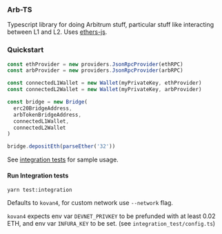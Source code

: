 ### Arb-TS

Typescript library for doing Arbitrum stuff, particular stuff like interacting between L1 and L2. Uses [ethers-js](https://docs.ethers.io/v5/single-page/).

### Quickstart

```ts
const ethProvider = new providers.JsonRpcProvider(ethRPC)
const arbProvider = new providers.JsonRpcProvider(arbRPC)

const connectedL1Wallet = new Wallet(myPrivateKey, ethProvider)
const connectedL2Wallet = new Wallet(myPrivateKey, arbProvider)

const bridge = new Bridge(
  erc20BridgeAddress,
  arbTokenBridgeAddress,
  connectedL1Wallet,
  connectedL2Wallet
)

bridge.depositEth(parseEther('32'))
```

See [integration tests](https://github.com/OffchainLabs/arbitrum/blob/develop/packages/arb-ts/integration_test/arb-bridge.test.ts) for sample usage.

#### Run Integration tests

`yarn test:integration`

Defaults to `kovan4`, for custom network use `--network` flag.

`kovan4` expects env var `DEVNET_PRIVKEY` to be prefunded with at least 0.02 ETH, and env var `INFURA_KEY` to be set.
(see `integration_test/config.ts`)
